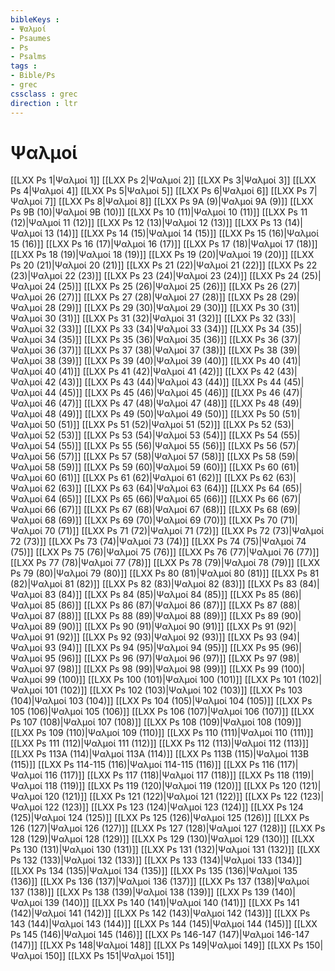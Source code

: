 ```yaml
---
bibleKeys : 
- Ψαλμοί
- Psaumes
- Ps
- Psalms
tags : 
- Bible/Ps
- grec
cssclass : grec
direction : ltr
---
```


# Ψαλμοί

[[LXX Ps 1|Ψαλμοί 1]]
[[LXX Ps 2|Ψαλμοί 2]]
[[LXX Ps 3|Ψαλμοί 3]]
[[LXX Ps 4|Ψαλμοί 4]]
[[LXX Ps 5|Ψαλμοί 5]]
[[LXX Ps 6|Ψαλμοί 6]]
[[LXX Ps 7|Ψαλμοί 7]]
[[LXX Ps 8|Ψαλμοί 8]]
[[LXX Ps 9A (9)|Ψαλμοί 9A (9)]]
[[LXX Ps 9B (10)|Ψαλμοί 9B (10)]]
[[LXX Ps 10 (11)|Ψαλμοί 10 (11)]]
[[LXX Ps 11 (12)|Ψαλμοί 11 (12)]]
[[LXX Ps 12 (13)|Ψαλμοί 12 (13)]]
[[LXX Ps 13 (14)|Ψαλμοί 13 (14)]]
[[LXX Ps 14 (15)|Ψαλμοί 14 (15)]]
[[LXX Ps 15 (16)|Ψαλμοί 15 (16)]]
[[LXX Ps 16 (17)|Ψαλμοί 16 (17)]]
[[LXX Ps 17 (18)|Ψαλμοί 17 (18)]]
[[LXX Ps 18 (19)|Ψαλμοί 18 (19)]]
[[LXX Ps 19 (20)|Ψαλμοί 19 (20)]]
[[LXX Ps 20 (21)|Ψαλμοί 20 (21)]]
[[LXX Ps 21 (22)|Ψαλμοί 21 (22)]]
[[LXX Ps 22 (23)|Ψαλμοί 22 (23)]]
[[LXX Ps 23 (24)|Ψαλμοί 23 (24)]]
[[LXX Ps 24 (25)|Ψαλμοί 24 (25)]]
[[LXX Ps 25 (26)|Ψαλμοί 25 (26)]]
[[LXX Ps 26 (27)|Ψαλμοί 26 (27)]]
[[LXX Ps 27 (28)|Ψαλμοί 27 (28)]]
[[LXX Ps 28 (29)|Ψαλμοί 28 (29)]]
[[LXX Ps 29 (30)|Ψαλμοί 29 (30)]]
[[LXX Ps 30 (31)|Ψαλμοί 30 (31)]]
[[LXX Ps 31 (32)|Ψαλμοί 31 (32)]]
[[LXX Ps 32 (33)|Ψαλμοί 32 (33)]]
[[LXX Ps 33 (34)|Ψαλμοί 33 (34)]]
[[LXX Ps 34 (35)|Ψαλμοί 34 (35)]]
[[LXX Ps 35 (36)|Ψαλμοί 35 (36)]]
[[LXX Ps 36 (37)|Ψαλμοί 36 (37)]]
[[LXX Ps 37 (38)|Ψαλμοί 37 (38)]]
[[LXX Ps 38 (39)|Ψαλμοί 38 (39)]]
[[LXX Ps 39 (40)|Ψαλμοί 39 (40)]]
[[LXX Ps 40 (41)|Ψαλμοί 40 (41)]]
[[LXX Ps 41 (42)|Ψαλμοί 41 (42)]]
[[LXX Ps 42 (43)|Ψαλμοί 42 (43)]]
[[LXX Ps 43 (44)|Ψαλμοί 43 (44)]]
[[LXX Ps 44 (45)|Ψαλμοί 44 (45)]]
[[LXX Ps 45 (46)|Ψαλμοί 45 (46)]]
[[LXX Ps 46 (47)|Ψαλμοί 46 (47)]]
[[LXX Ps 47 (48)|Ψαλμοί 47 (48)]]
[[LXX Ps 48 (49)|Ψαλμοί 48 (49)]]
[[LXX Ps 49 (50)|Ψαλμοί 49 (50)]]
[[LXX Ps 50 (51)|Ψαλμοί 50 (51)]]
[[LXX Ps 51 (52)|Ψαλμοί 51 (52)]]
[[LXX Ps 52 (53)|Ψαλμοί 52 (53)]]
[[LXX Ps 53 (54)|Ψαλμοί 53 (54)]]
[[LXX Ps 54 (55)|Ψαλμοί 54 (55)]]
[[LXX Ps 55 (56)|Ψαλμοί 55 (56)]]
[[LXX Ps 56 (57)|Ψαλμοί 56 (57)]]
[[LXX Ps 57 (58)|Ψαλμοί 57 (58)]]
[[LXX Ps 58 (59)|Ψαλμοί 58 (59)]]
[[LXX Ps 59 (60)|Ψαλμοί 59 (60)]]
[[LXX Ps 60 (61)|Ψαλμοί 60 (61)]]
[[LXX Ps 61 (62)|Ψαλμοί 61 (62)]]
[[LXX Ps 62 (63)|Ψαλμοί 62 (63)]]
[[LXX Ps 63 (64)|Ψαλμοί 63 (64)]]
[[LXX Ps 64 (65)|Ψαλμοί 64 (65)]]
[[LXX Ps 65 (66)|Ψαλμοί 65 (66)]]
[[LXX Ps 66 (67)|Ψαλμοί 66 (67)]]
[[LXX Ps 67 (68)|Ψαλμοί 67 (68)]]
[[LXX Ps 68 (69)|Ψαλμοί 68 (69)]]
[[LXX Ps 69 (70)|Ψαλμοί 69 (70)]]
[[LXX Ps 70 (71)|Ψαλμοί 70 (71)]]
[[LXX Ps 71 (72)|Ψαλμοί 71 (72)]]
[[LXX Ps 72 (73)|Ψαλμοί 72 (73)]]
[[LXX Ps 73 (74)|Ψαλμοί 73 (74)]]
[[LXX Ps 74 (75)|Ψαλμοί 74 (75)]]
[[LXX Ps 75 (76)|Ψαλμοί 75 (76)]]
[[LXX Ps 76 (77)|Ψαλμοί 76 (77)]]
[[LXX Ps 77 (78)|Ψαλμοί 77 (78)]]
[[LXX Ps 78 (79)|Ψαλμοί 78 (79)]]
[[LXX Ps 79 (80)|Ψαλμοί 79 (80)]]
[[LXX Ps 80 (81)|Ψαλμοί 80 (81)]]
[[LXX Ps 81 (82)|Ψαλμοί 81 (82)]]
[[LXX Ps 82 (83)|Ψαλμοί 82 (83)]]
[[LXX Ps 83 (84)|Ψαλμοί 83 (84)]]
[[LXX Ps 84 (85)|Ψαλμοί 84 (85)]]
[[LXX Ps 85 (86)|Ψαλμοί 85 (86)]]
[[LXX Ps 86 (87)|Ψαλμοί 86 (87)]]
[[LXX Ps 87 (88)|Ψαλμοί 87 (88)]]
[[LXX Ps 88 (89)|Ψαλμοί 88 (89)]]
[[LXX Ps 89 (90)|Ψαλμοί 89 (90)]]
[[LXX Ps 90 (91)|Ψαλμοί 90 (91)]]
[[LXX Ps 91 (92)|Ψαλμοί 91 (92)]]
[[LXX Ps 92 (93)|Ψαλμοί 92 (93)]]
[[LXX Ps 93 (94)|Ψαλμοί 93 (94)]]
[[LXX Ps 94 (95)|Ψαλμοί 94 (95)]]
[[LXX Ps 95 (96)|Ψαλμοί 95 (96)]]
[[LXX Ps 96 (97)|Ψαλμοί 96 (97)]]
[[LXX Ps 97 (98)|Ψαλμοί 97 (98)]]
[[LXX Ps 98 (99)|Ψαλμοί 98 (99)]]
[[LXX Ps 99 (100)|Ψαλμοί 99 (100)]]
[[LXX Ps 100 (101)|Ψαλμοί 100 (101)]]
[[LXX Ps 101 (102)|Ψαλμοί 101 (102)]]
[[LXX Ps 102 (103)|Ψαλμοί 102 (103)]]
[[LXX Ps 103 (104)|Ψαλμοί 103 (104)]]
[[LXX Ps 104 (105)|Ψαλμοί 104 (105)]]
[[LXX Ps 105 (106)|Ψαλμοί 105 (106)]]
[[LXX Ps 106 (107)|Ψαλμοί 106 (107)]]
[[LXX Ps 107 (108)|Ψαλμοί 107 (108)]]
[[LXX Ps 108 (109)|Ψαλμοί 108 (109)]]
[[LXX Ps 109 (110)|Ψαλμοί 109 (110)]]
[[LXX Ps 110 (111)|Ψαλμοί 110 (111)]]
[[LXX Ps 111 (112)|Ψαλμοί 111 (112)]]
[[LXX Ps 112 (113)|Ψαλμοί 112 (113)]]
[[LXX Ps 113A (114)|Ψαλμοί 113A (114)]]
[[LXX Ps 113B (115)|Ψαλμοί 113B (115)]]
[[LXX Ps 114-115 (116)|Ψαλμοί 114-115 (116)]]
[[LXX Ps 116 (117)|Ψαλμοί 116 (117)]]
[[LXX Ps 117 (118)|Ψαλμοί 117 (118)]]
[[LXX Ps 118 (119)|Ψαλμοί 118 (119)]]
[[LXX Ps 119 (120)|Ψαλμοί 119 (120)]]
[[LXX Ps 120 (121)|Ψαλμοί 120 (121)]]
[[LXX Ps 121 (122)|Ψαλμοί 121 (122)]]
[[LXX Ps 122 (123)|Ψαλμοί 122 (123)]]
[[LXX Ps 123 (124)|Ψαλμοί 123 (124)]]
[[LXX Ps 124 (125)|Ψαλμοί 124 (125)]]
[[LXX Ps 125 (126)|Ψαλμοί 125 (126)]]
[[LXX Ps 126 (127)|Ψαλμοί 126 (127)]]
[[LXX Ps 127 (128)|Ψαλμοί 127 (128)]]
[[LXX Ps 128 (129)|Ψαλμοί 128 (129)]]
[[LXX Ps 129 (130)|Ψαλμοί 129 (130)]]
[[LXX Ps 130 (131)|Ψαλμοί 130 (131)]]
[[LXX Ps 131 (132)|Ψαλμοί 131 (132)]]
[[LXX Ps 132 (133)|Ψαλμοί 132 (133)]]
[[LXX Ps 133 (134)|Ψαλμοί 133 (134)]]
[[LXX Ps 134 (135)|Ψαλμοί 134 (135)]]
[[LXX Ps 135 (136)|Ψαλμοί 135 (136)]]
[[LXX Ps 136 (137)|Ψαλμοί 136 (137)]]
[[LXX Ps 137 (138)|Ψαλμοί 137 (138)]]
[[LXX Ps 138 (139)|Ψαλμοί 138 (139)]]
[[LXX Ps 139 (140)|Ψαλμοί 139 (140)]]
[[LXX Ps 140 (141)|Ψαλμοί 140 (141)]]
[[LXX Ps 141 (142)|Ψαλμοί 141 (142)]]
[[LXX Ps 142 (143)|Ψαλμοί 142 (143)]]
[[LXX Ps 143 (144)|Ψαλμοί 143 (144)]]
[[LXX Ps 144 (145)|Ψαλμοί 144 (145)]]
[[LXX Ps 145 (146)|Ψαλμοί 145 (146)]]
[[LXX Ps 146-147 (147)|Ψαλμοί 146-147 (147)]]
[[LXX Ps 148|Ψαλμοί 148]]
[[LXX Ps 149|Ψαλμοί 149]]
[[LXX Ps 150|Ψαλμοί 150]]
[[LXX Ps 151|Ψαλμοί 151]]
